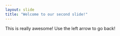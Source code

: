 ```yaml
---
layout: slide
title: "Welcome to our second slide!"
---
```

This is really awesome!
Use the left arrow to go back!
